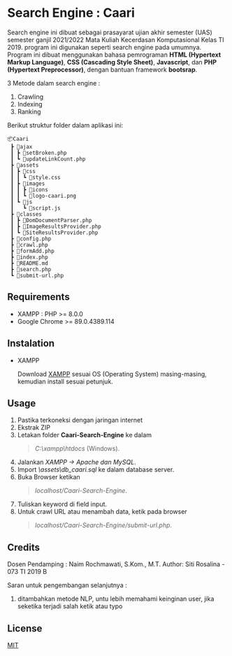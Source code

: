 # Search Engine : Caari

Search engine ini dibuat sebagai prasayarat ujian akhir semester (UAS) semester ganjil 2021/2022 Mata Kuliah Kecerdasan Komputasional Kelas TI 2019.
program ini digunakan seperti search engine pada umumnya. Program ini dibuat menggunakan bahasa pemrograman **HTML (Hypertext Markup Language)**, **CSS (Cascading Style Sheet)**, **Javascript**, dan **PHP (Hypertext Preprocessor)**, dengan bantuan framework **bootsrap**.

3 Metode dalam search engine :
1. Crawling
2. Indexing
3. Ranking

Berikut struktur folder dalam aplikasi ini:

```
📦Caari
 ┣ 📂ajax
 ┃ ┣ 📜setBroken.php
 ┃ ┗ 📜updateLinkCount.php
 ┣ 📂assets
 ┃ ┣ 📂css
 ┃ ┃ ┗ 📜style.css
 ┃ ┣ 📂images
 ┃ ┃ ┣ 📂icons
 ┃ ┃ ┗ 📜logo-caari.png
 ┃ ┗ 📂js
 ┃   ┗ 📜script.js
 ┣ 📂classes
 ┃ ┣ 📜DomDocumentParser.php
 ┃ ┣ 📜ImageResultsProvider.php
 ┃ ┗ 📜SiteResultsProvider.php
 ┣ 📜config.php
 ┣ 📜crawl.php
 ┣ 📜formAdd.php
 ┣ 📜index.php
 ┣ 📜README.md
 ┣ 📜search.php
 ┗ 📜submit-url.php
```

## Requirements

* XAMPP : PHP >= 8.0.0
* Google Chrome >= 89.0.4389.114

## Instalation

* XAMPP

   Download [XAMPP](https://www.apachefriends.org/download.html) sesuai OS (Operating System) masing-masing, kemudian install sesuai petunjuk.
   
## Usage

1. Pastika terkoneksi dengan jaringan internet
2. Ekstrak ZIP
3. Letakan folder **Caari-Search-Engine** ke dalam 
    > *C:\xampp\htdocs*  (Windows).
4. Jalankan *XAMPP -> Apache dan MySQL*. 
5. Import *\assets\db_caari.sql* ke dalam database server.
6. Buka Browser ketikan 
   > *localhost/Caari-Search-Engine*.
7. Tuliskan keyword di field input.
8. Untuk crawl URL atau menambah data, ketik pada browser
    > *localhost/Caari-Search-Engine/submit-url.php*.

## Credits
   Dosen Pendamping : Naim Rochmawati, S.Kom., M.T.
   Author: Siti Rosalina - 073
   TI 2019 B

   Saran untuk pengembangan selanjutnya :
   1. ditambahkan metode NLP, untu lebih memahami keinginan user, jika seketika terjadi salah ketik atau typo

## License
   [MIT](https://choosealicense.com/licenses/mit/)
